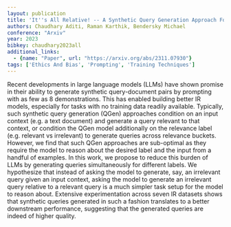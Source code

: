```yaml
---
layout: publication
title: 'It''s All Relative! -- A Synthetic Query Generation Approach For Improving Zero-shot Relevance Prediction'
authors: Chaudhary Aditi, Raman Karthik, Bendersky Michael
conference: "Arxiv"
year: 2023
bibkey: chaudhary2023all
additional_links:
  - {name: "Paper", url: "https://arxiv.org/abs/2311.07930"}
tags: ['Ethics And Bias', 'Prompting', 'Training Techniques']
---
```

Recent developments in large language models (LLMs) have shown promise in their ability to generate synthetic query-document pairs by prompting with as few as 8 demonstrations. This has enabled building better IR models, especially for tasks with no training data readily available. Typically, such synthetic query generation (QGen) approaches condition on an input context (e.g. a text document) and generate a query relevant to that context, or condition the QGen model additionally on the relevance label (e.g. relevant vs irrelevant) to generate queries across relevance buckets. However, we find that such QGen approaches are sub-optimal as they require the model to reason about the desired label and the input from a handful of examples. In this work, we propose to reduce this burden of LLMs by generating queries simultaneously for different labels. We hypothesize that instead of asking the model to generate, say, an irrelevant query given an input context, asking the model to generate an irrelevant query relative to a relevant query is a much simpler task setup for the model to reason about. Extensive experimentation across seven IR datasets shows that synthetic queries generated in such a fashion translates to a better downstream performance, suggesting that the generated queries are indeed of higher quality.
